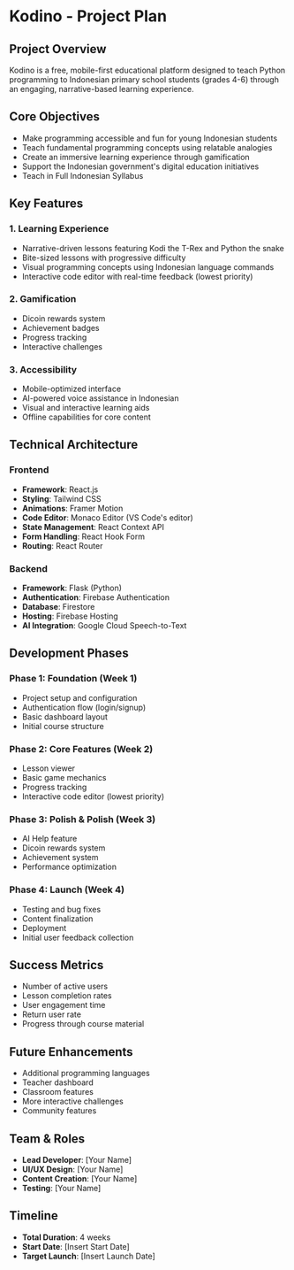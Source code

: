 # Kodino - Project Plan

## Project Overview
Kodino is a free, mobile-first educational platform designed to teach Python programming to Indonesian primary school students (grades 4-6) through an engaging, narrative-based learning experience.

## Core Objectives
- Make programming accessible and fun for young Indonesian students
- Teach fundamental programming concepts using relatable analogies
- Create an immersive learning experience through gamification
- Support the Indonesian government's digital education initiatives
- Teach in Full Indonesian Syllabus

## Key Features

### 1. Learning Experience
- Narrative-driven lessons featuring Kodi the T-Rex and Python the snake
- Bite-sized lessons with progressive difficulty
- Visual programming concepts using Indonesian language commands
- Interactive code editor with real-time feedback (lowest priority)

### 2. Gamification
- Dicoin rewards system
- Achievement badges
- Progress tracking
- Interactive challenges

### 3. Accessibility
- Mobile-optimized interface
- AI-powered voice assistance in Indonesian
- Visual and interactive learning aids
- Offline capabilities for core content

## Technical Architecture

### Frontend
- **Framework**: React.js
- **Styling**: Tailwind CSS
- **Animations**: Framer Motion
- **Code Editor**: Monaco Editor (VS Code's editor)
- **State Management**: React Context API
- **Form Handling**: React Hook Form
- **Routing**: React Router

### Backend
- **Framework**: Flask (Python)
- **Authentication**: Firebase Authentication
- **Database**: Firestore
- **Hosting**: Firebase Hosting
- **AI Integration**: Google Cloud Speech-to-Text

## Development Phases

### Phase 1: Foundation (Week 1)
- Project setup and configuration
- Authentication flow (login/signup)
- Basic dashboard layout
- Initial course structure

### Phase 2: Core Features (Week 2)
- Lesson viewer
- Basic game mechanics
- Progress tracking
- Interactive code editor (lowest priority)

### Phase 3: Polish & Polish (Week 3)
- AI Help feature
- Dicoin rewards system
- Achievement system
- Performance optimization

### Phase 4: Launch (Week 4)
- Testing and bug fixes
- Content finalization
- Deployment
- Initial user feedback collection

## Success Metrics
- Number of active users
- Lesson completion rates
- User engagement time
- Return user rate
- Progress through course material

## Future Enhancements
- Additional programming languages
- Teacher dashboard
- Classroom features
- More interactive challenges
- Community features

## Team & Roles
- **Lead Developer**: [Your Name]
- **UI/UX Design**: [Your Name]
- **Content Creation**: [Your Name]
- **Testing**: [Your Name]

## Timeline
- **Total Duration**: 4 weeks
- **Start Date**: [Insert Start Date]
- **Target Launch**: [Insert Launch Date]
